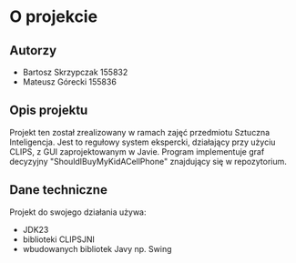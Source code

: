 # O projekcie

## Autorzy

- Bartosz Skrzypczak 155832
- Mateusz Górecki 155836

## Opis projektu

Projekt ten został zrealizowany w ramach zajęć przedmiotu Sztuczna Inteligencja. Jest to regułowy system ekspercki, działający przy użyciu CLIPS, z GUI zaprojektowanym w Javie. Program implementuje graf decyzyjny "ShouldIBuyMyKidACellPhone" znajdujący się w repozytorium.

## Dane techniczne

Projekt do swojego działania używa:
  - JDK23
  - biblioteki CLIPSJNI
  - wbudowanych bibliotek Javy np. Swing
